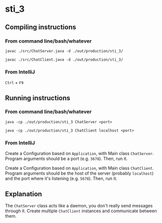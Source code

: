 # sti_3

## Compiling instructions

### From command line/bash/whatever

`javac ./src/ChatServer.java -d ./out/production/sti_3/`

`javac ./src/ChatClient.java -d ./out/production/sti_3/`

### From IntelliJ

`Ctrl` + `F9`

## Running instructions

### From command line/bash/whatever

`java -cp ./out/production/sti_3 ChatServer <port>`

`java -cp ./out/production/sti_3 ChatClient localhost <port>`

### From IntelliJ

Create a Configuration based on `Application`, with Main class `ChatServer`. Program arguments should be a port (e.g. `5678`). Then, run it.

Create a Configuration based on `Application`, with Main class `ChatClient`. Program arguments should be the host of the server (probably `localhost`) and the port where it's listening (e.g. `5678`). Then, run it.

## Explanation

The `ChatServer` class acts like a daemon, you don't really send messages through it.
Create multiple `ChatClient` instances and communicate between them.
